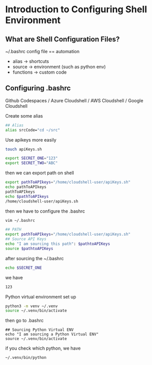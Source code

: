 # Introduction to Configuring Shell Environment

## What are Shell Configuration Files?
~/.bashrc 
config file == automation 
- alias -> shortcuts
- source -> environment (such as python env)
- functions -> custom code 

## Configuring .bashrc
Github Codespaces / Azure Cloudshell / AWS Cloudshell / Google Cloudshell

Create some alias 
```bash 
## Alias
alias srcCode="cd ~/src"
```

Use apikeys more easily 
```bash
touch apiKeys.sh
```
```bash
export SECRET_ONE="123"
export SECRET_TWO="ABC"
```
then we can export path on shell
```bash 
export pathToAPIkeys="/home/cloudshell-user/apiKeys.sh"
echo pathToAPIkeys 
pathToAPIkeys
echo $pathToAPIkeys
/home/cloudshell-user/apiKeys.sh
```
then we have to configure the .bashrc
```bash
vim ~/.bashrc 

## PATH
export pathToAPIkeys="/home/cloudshell-user/apiKeys.sh"
## Source API Keys 
echo "I am sourcing this path": $pathtoAPIKeys
source $pathtoAPIKeys
```
after sourcing the ~/.bashrc
```bash
echo $SECRET_ONE
```
we have 
```bash
123
```

Python virtual environment set up
```bash 
python3 -m venv ~/.venv
source ~/.venv/bin/activate
```
then go to .bashrc 
```
## Sourcing Python Virtual ENV
echo "I am sourcing a Python Virtual ENV"
source ~/.venv/bin/activate
```
if you check which python, we have
```bash
~/.venv/bin/python
```




